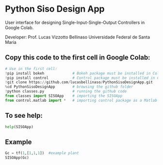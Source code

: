 # Python Siso Design App

User interface for designing Single-Input-Single-Output Controllers in Google Colab.

Developer: Prof. Lucas Vizzotto Bellinaso
Universidade Federal de Santa Maria

## Copy this code to the first cell in Google Colab:

``` python
# Use in the first cell:
!pip install bokeh             # Bokeh package must be installed in Colab server
!pip install control           # Control package must be installed in Colab server
!git clone https://github.com/lucasbellinaso/PythonSisoDesignApp.git
%cd PythonSisoDesignApp        # browsing the github folder
!python classes.py             # running the github code
from classes import SISOApp    # importing the SISOApp
from control.matlab import *   # importing control package as a Matlab environment
```


## To see help:

``` python
help(SISOApp)
```

## Example

``` python
Gc = tf(1,[1,1,1])  #example plant
SISOApp(Gc)
```
